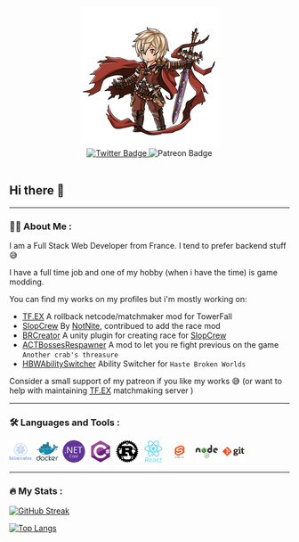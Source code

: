 <center>
<img src="./imgs/Albert.png" />

<div id="badges">
  <a href="https://twitter.com/DShad66">
    <img src="https://img.shields.io/badge/Twitter-blue?style=for-the-badge&logo=twitter&logoColor=white" alt="Twitter Badge"/>
  </a>
  <a>
  <img src="https://img.shields.io/badge/Patreon-F96854?style=for-the-badge&logo=patreon&logoColor=white" alt="Patreon Badge"/>
  </a>
</div>

<img src="https://komarev.com/ghpvc/?username=Fcornaire&style=flat-square&color=blue" alt=""/>
</center>

## Hi there 👋

---

### :man_technologist: About Me :

I am a Full Stack Web Developer from France. I tend to prefer backend stuff 😅

I have a full time job and one of my hobby (when i have the time) is game modding.

You can find my works on my profiles but i'm mostly working on:

- [TF.EX](https://github.com/Fcornaire/TF.EX) A rollback netcode/matchmaker mod for TowerFall
- [SlopCrew](https://github.com/SlopCrew/SlopCrew) By [NotNite](https://github.com/NotNite), contribued to add the race mod
- [BRCreator](https://github.com/Fcornaire/BRCreator) A unity plugin for creating race for [SlopCrew](https://github.com/SlopCrew/SlopCrew)
- [ACTBossesRespawner](https://github.com/Fcornaire/ACTBossesRespawner) A mod to let you re fight previous on the game `Another crab's threasure`
- [HBWAbilitySwitcher](https://github.com/Fcornaire/HBWAbilitySwitcher) Ability Switcher for `Haste Broken Worlds`

Consider a small support of my patreon if you like my works 😅 (or want to help with maintaining [TF.EX](https://github.com/Fcornaire/TF.EX) matchmaking server )

---

### :hammer_and_wrench: Languages and Tools :

<div>
  <img src="https://github.com/devicons/devicon/blob/master/icons/kubernetes/kubernetes-line-wordmark.svg" title="Kubernetes (OpenSHift)" alt="Kubernetes (OpenSHift)" width="40" height="40"/>&nbsp;
  <img src="https://github.com/devicons/devicon/blob/master/icons/docker/docker-original-wordmark.svg" title="Docker" alt="Docker" width="40" height="40"/>&nbsp;
  <img src="https://github.com/devicons/devicon/blob/master/icons/dotnetcore/dotnetcore-original.svg" title="dotnet" alt="dotnet" width="40" height="40"/>&nbsp;
  <img src="https://github.com/devicons/devicon/blob/master/icons/csharp/csharp-original.svg" title="C#" alt="C#" width="40" height="40"/>&nbsp;
  <img src="https://github.com/devicons/devicon/blob/master/icons/rust/rust-original.svg" title="Rust" alt="Rust" width="40" height="40"/>&nbsp;
  <img src="https://github.com/devicons/devicon/blob/master/icons/react/react-original-wordmark.svg" title="React" alt="React" width="40" height="40"/>&nbsp;
  <img src="https://github.com/devicons/devicon/blob/master/icons/svelte/svelte-original-wordmark.svg" title="Svelte" alt="React" width="40" height="40"/>&nbsp;
  <img src="https://github.com/devicons/devicon/blob/master/icons/nodejs/nodejs-original-wordmark.svg" title="NodeJS" alt="NodeJS" width="40" height="40"/>&nbsp;
  <img src="https://github.com/devicons/devicon/blob/master/icons/git/git-original-wordmark.svg" title="Git" **alt="Git" width="40" height="40"/>
</div>

---

### :fire: My Stats :

[![GitHub Streak](https://github-readme-streak-stats.herokuapp.com?user=Fcornaire&theme=dark)](https://git.io/streak-stats)

[![Top Langs](https://github-readme-stats.vercel.app/api/top-langs/?username=Fcornaire&layout=compact&theme=vision-friendly-dark)](https://github.com/anuraghazra/github-readme-stats)

<!--
**Fcornaire/Fcornaire** is a ✨ _special_ ✨ repository because its `README.md` (this file) appears on your GitHub profile.

Here are some ideas to get you started:

- 🔭 I’m currently working on ...
- 🌱 I’m currently learning ...
- 👯 I’m looking to collaborate on ...
- 🤔 I’m looking for help with ...
- 💬 Ask me about ...
- 📫 How to reach me: ...
- 😄 Pronouns: ...
- ⚡ Fun fact: ...
-->
